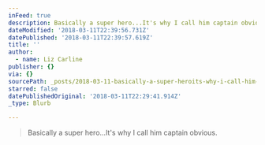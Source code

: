 ```yaml
---
inFeed: true
description: Basically a super hero...It's why I call him captain obvious.
dateModified: '2018-03-11T22:39:56.731Z'
datePublished: '2018-03-11T22:39:57.619Z'
title: ''
author:
  - name: Liz Carline
publisher: {}
via: {}
sourcePath: _posts/2018-03-11-basically-a-super-heroits-why-i-call-him-captain-obvious.md
starred: false
datePublishedOriginal: '2018-03-11T22:29:41.914Z'
_type: Blurb

---
```

> Basically a super hero...It's why I call him captain obvious.